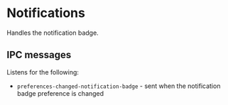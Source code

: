 # Notifications

Handles the notification badge.

## IPC messages

Listens for the following:

- `preferences-changed-notification-badge` - sent when the notification badge preference is changed
